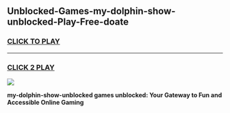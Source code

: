 
## Unblocked-Games-my-dolphin-show-unblocked-Play-Free-doate
<h3>
<a href="https://premium76.site?title=my-dolphin-show-unblocked&ref=12A">CLICK TO PLAY</a></h3>
<hr>

<h3>
<a href="https://premium76.site?title=my-dolphin-show-unblocked&ref=12A">CLICK 2 PLAY</a>
  
</h3>

<a href="https://premium76.site?title=my-dolphin-show-unblocked&ref=12A"><img src="https://clearcache.store/games.png"></a>


**my-dolphin-show-unblocked games unblocked: Your Gateway to Fun and Accessible Online Gaming**
